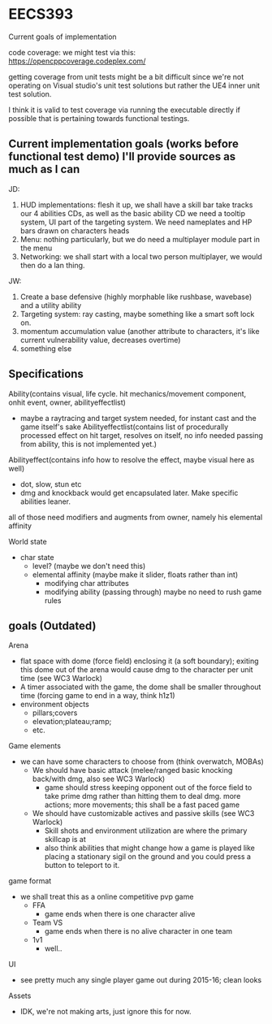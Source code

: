 # EECS393

Current goals of implementation

code coverage: we might test via this:
https://opencppcoverage.codeplex.com/

getting coverage from unit tests might be a bit difficult since we're not operating on Visual studio's unit test solutions but rather the UE4 inner unit test solution.

I think it is valid to test coverage via running the executable directly if possible that is pertaining towards functional testings.

Current implementation goals (works before functional test demo)
I'll provide sources as much as I can
---
JD:

1. HUD implementations: flesh it up, we shall have a skill bar take tracks our 4 abilities CDs, as well as the basic ability CD
  we need a tooltip system, UI part of the targeting system. We need nameplates and HP bars drawn on characters heads
2. Menu: nothing particularly, but we do need a multiplayer module part in the menu
3. Networking: we shall start with a local two person multiplayer, we would then do a lan thing.

JW:

1. Create a base defensive (highly morphable like rushbase, wavebase) and a utility ability
2. Targeting system: ray casting, maybe something like a smart soft lock on.
3. momentum accumulation value (another attribute to characters, it's like current vulnerability value, decreases overtime)
4. something else 




Specifications
---
Ability(contains visual, life cycle. hit mechanics/movement component, onhit event, owner, abilityeffectlist)
  - maybe a raytracing and target system needed, for instant cast and the game itself's sake
Abilityeffectlist(contains list of procedurally processed effect on hit target, resolves on itself, no info needed passing from ability, this is not implemented yet.)

Abilityeffect(contains info how to resolve the effect, maybe visual here as well)
  - dot, slow, stun etc
  - dmg and knockback would get encapsulated later. Make specific abilities leaner.

all of those need modifiers and augments from owner, namely his elemental affinity

World state
  - char state
    - level? (maybe we don't need this)
    - elemental affinity (maybe make it slider, floats rather than int)
      - modifying char attributes
      - modifying ability (passing through)
  maybe no need to rush game rules



goals (Outdated)
---
Arena
- flat space with dome (force field) enclosing it (a soft boundary); exiting this dome out of the arena would cause dmg to the character per unit time (see WC3 Warlock)
- A timer associated with the game, the dome shall be smaller throughout time (forcing game to end in a way, think h1z1)
- environment objects
  - pillars;covers
  - elevation;plateau;ramp;
  - etc.

Game elements
- we can have some characters to choose from (think overwatch, MOBAs)
  - We should have basic attack (melee/ranged basic knocking back/with dmg, also see WC3 Warlock)
    - game should stress keeping opponent out of the force field to take prime dmg rather than hitting them to deal dmg.
    more actions; more movements; this shall be a fast paced game
  - We should have customizable actives and passive skills (see WC3 Warlock)
    - Skill shots and environment utilization are where the primary skillcap is at
    - also think abilities that might change how a game is played
    like placing a stationary sigil on the ground and you could press a button to teleport to it. 


game format
- we shall treat this as a online competitive pvp game
  - FFA
    - game ends when there is one character alive
  - Team VS
    - game ends when there is no alive character in one team
  - 1v1
    - well.. 
  
UI
- see pretty much any single player game out during 2015-16; clean looks 

Assets
- IDK, we're not making arts, just ignore this for now.
  
